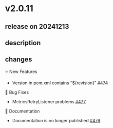 # v2.0.11

## release on 20241213

## description

## changes

⭐ New Features

* Version in pom.xml contains "${revision}" <a href="https://github.com/spring-projects/spring-retry/issues/474" data-hovercard-type="issue" data-hovercard-url="/spring-projects/spring-retry/issues/474/hovercard">#474</a>

🐞 Bug Fixes

* MetricsRetryListener problems <a href="https://github.com/spring-projects/spring-retry/issues/477" data-hovercard-type="issue" data-hovercard-url="/spring-projects/spring-retry/issues/477/hovercard">#477</a>

📔 Documentation

* Documentation is no longer published <a href="https://github.com/spring-projects/spring-retry/issues/476" data-hovercard-type="issue" data-hovercard-url="/spring-projects/spring-retry/issues/476/hovercard">#476</a>

